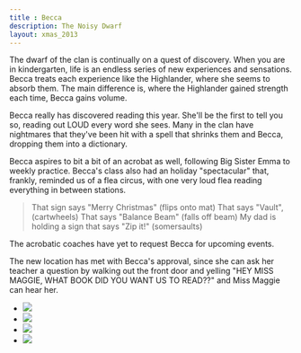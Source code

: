 ```yaml
---
title : Becca
description: The Noisy Dwarf 
layout: xmas_2013
---
```


The dwarf of the clan is continually on a quest of discovery. When you are in kindergarten, life is an endless series of new experiences and sensations. Becca treats each experience like the Highlander, where she seems to absorb them. The main difference is, where the Highlander gained strength each time, Becca gains volume.

Becca really has discovered reading this year. She'll be the first to tell you so, reading out LOUD every word she sees. Many in the clan have nightmares that they've been hit with a spell that shrinks them and Becca, dropping them into a dictionary.

Becca aspires to bit a bit of an acrobat as well, following Big Sister Emma to weekly practice. Becca's class also had an holiday "spectacular" that, frankly, reminded us of a flea circus, with one very loud flea reading everything in between stations.

>That sign says "Merry Christmas" (flips onto mat)
>That says "Vault", (cartwheels)
>That says "Balance Beam" (falls off beam)
>My dad is holding a sign that says "Zip it!" (somersaults)

The acrobatic coaches have yet to request Becca for upcoming events.

The new location has met with Becca's approval, since she can ask her teacher a question by walking out the front door and yelling "HEY MISS MAGGIE, WHAT BOOK DID YOU WANT US TO READ??" and Miss Maggie can hear her.

<ul id="gallery">
<li> <a class="pic-1" href="{{urls.media}}/images/xmas2013/becca1_big.jpg"><img src="{{urls.media}}/images/xmas2013/becca1.jpg"/></a></li>
<li> <a class="pic-2" href="{{urls.media}}/images/xmas2013/becca2_big.jpg"><img src="{{urls.media}}/images/xmas2013/becca2.jpg"/></a></li>
<li> <a class="pic-3" href="{{urls.media}}/images/xmas2013/becca3_big.jpg"><img src="{{urls.media}}/images/xmas2013/becca3.jpg"/></a></li>
<li> <a class="pic-4" href="{{urls.media}}/images/xmas2013/becca4_big.jpg"><img src="{{urls.media}}/images/xmas2013/becca4.jpg"/></a></li>
</ul>
